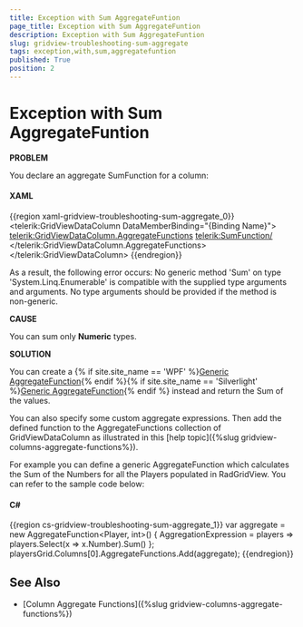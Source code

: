 ```yaml
---
title: Exception with Sum AggregateFuntion
page_title: Exception with Sum AggregateFuntion
description: Exception with Sum AggregateFuntion
slug: gridview-troubleshooting-sum-aggregate
tags: exception,with,sum,aggregatefuntion
published: True
position: 2
---
```


# Exception with Sum AggregateFuntion

__PROBLEM__

You declare an aggregate SumFunction for a column:

#### __XAML__

{{region xaml-gridview-troubleshooting-sum-aggregate_0}}
	<telerik:GridViewDataColumn DataMemberBinding="{Binding Name}">
	    <telerik:GridViewDataColumn.AggregateFunctions>
	        <telerik:SumFunction/>
	    </telerik:GridViewDataColumn.AggregateFunctions>
	</telerik:GridViewDataColumn>
{{endregion}}

As a result, the following error occurs: No generic method 'Sum' on type 'System.Linq.Enumerable' is compatible with the supplied type arguments and arguments. No type arguments should be provided if the method is non-generic.
        
__CAUSE__

You can sum only __Numeric__ types.
        
__SOLUTION__

You can create a {% if site.site_name == 'WPF' %}[Generic AggregateFunction](https://docs.telerik.com/devtools/wpf/api/telerik.windows.data.aggregatefunction){% endif %}{% if site.site_name == 'Silverlight' %}[Generic AggregateFunction](https://docs.telerik.com/devtools/silverlight/api/telerik.windows.data.aggregatefunction){% endif %} instead and return the Sum of the values. 

You can also specify some custom aggregate expressions. Then add the defined function to the AggregateFunctions collection of GridViewDataColumn as illustrated in this [help topic]({%slug gridview-columns-aggregate-functions%}).
        
For example you can define a generic AggregateFunction which calculates the Sum of the Numbers for all the Players populated in RadGridView. You can refer to the sample code below:
        

#### __C#__

{{region cs-gridview-troubleshooting-sum-aggregate_1}}
	var aggregate = new AggregateFunction<Player, int>()
	{
	    AggregationExpression = players => players.Select(x => x.Number).Sum()
	};
	playersGrid.Columns[0].AggregateFunctions.Add(aggregate);
{{endregion}}

## See Also

* [Column Aggregate Functions]({%slug gridview-columns-aggregate-functions%})
